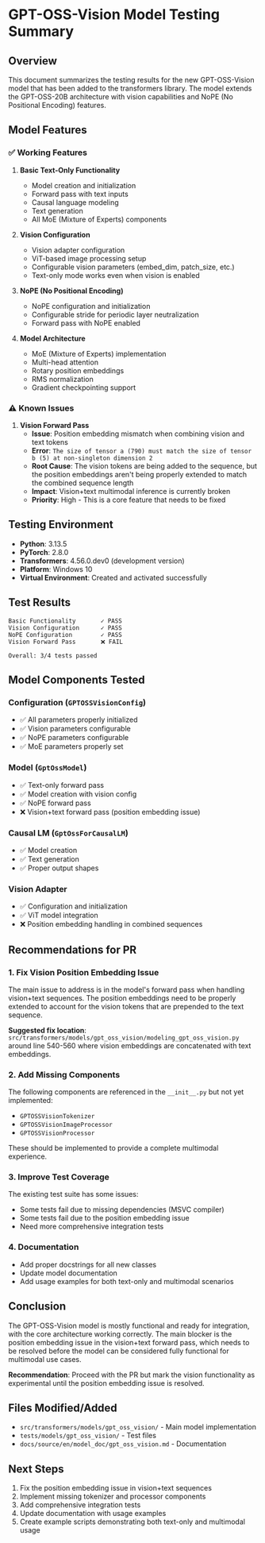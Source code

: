 # GPT-OSS-Vision Model Testing Summary

## Overview

This document summarizes the testing results for the new GPT-OSS-Vision model that has been added to the transformers library. The model extends the GPT-OSS-20B architecture with vision capabilities and NoPE (No Positional Encoding) features.

## Model Features

### ✅ Working Features

1. **Basic Text-Only Functionality**
   - Model creation and initialization
   - Forward pass with text inputs
   - Causal language modeling
   - Text generation
   - All MoE (Mixture of Experts) components

2. **Vision Configuration**
   - Vision adapter configuration
   - ViT-based image processing setup
   - Configurable vision parameters (embed_dim, patch_size, etc.)
   - Text-only mode works even when vision is enabled

3. **NoPE (No Positional Encoding)**
   - NoPE configuration and initialization
   - Configurable stride for periodic layer neutralization
   - Forward pass with NoPE enabled

4. **Model Architecture**
   - MoE (Mixture of Experts) implementation
   - Multi-head attention
   - Rotary position embeddings
   - RMS normalization
   - Gradient checkpointing support

### ⚠️ Known Issues

1. **Vision Forward Pass**
   - **Issue**: Position embedding mismatch when combining vision and text tokens
   - **Error**: `The size of tensor a (790) must match the size of tensor b (5) at non-singleton dimension 2`
   - **Root Cause**: The vision tokens are being added to the sequence, but the position embeddings aren't being properly extended to match the combined sequence length
   - **Impact**: Vision+text multimodal inference is currently broken
   - **Priority**: High - This is a core feature that needs to be fixed

## Testing Environment

- **Python**: 3.13.5
- **PyTorch**: 2.8.0
- **Transformers**: 4.56.0.dev0 (development version)
- **Platform**: Windows 10
- **Virtual Environment**: Created and activated successfully

## Test Results

```
Basic Functionality       ✓ PASS
Vision Configuration      ✓ PASS
NoPE Configuration        ✓ PASS
Vision Forward Pass       ❌ FAIL

Overall: 3/4 tests passed
```

## Model Components Tested

### Configuration (`GPTOSSVisionConfig`)
- ✅ All parameters properly initialized
- ✅ Vision parameters configurable
- ✅ NoPE parameters configurable
- ✅ MoE parameters properly set

### Model (`GptOssModel`)
- ✅ Text-only forward pass
- ✅ Model creation with vision config
- ✅ NoPE forward pass
- ❌ Vision+text forward pass (position embedding issue)

### Causal LM (`GptOssForCausalLM`)
- ✅ Model creation
- ✅ Text generation
- ✅ Proper output shapes

### Vision Adapter
- ✅ Configuration and initialization
- ✅ ViT model integration
- ❌ Position embedding handling in combined sequences

## Recommendations for PR

### 1. Fix Vision Position Embedding Issue

The main issue to address is in the model's forward pass when handling vision+text sequences. The position embeddings need to be properly extended to account for the vision tokens that are prepended to the text sequence.

**Suggested fix location**: `src/transformers/models/gpt_oss_vision/modeling_gpt_oss_vision.py` around line 540-560 where vision embeddings are concatenated with text embeddings.

### 2. Add Missing Components

The following components are referenced in the `__init__.py` but not yet implemented:
- `GPTOSSVisionTokenizer`
- `GPTOSSVisionImageProcessor`
- `GPTOSSVisionProcessor`

These should be implemented to provide a complete multimodal experience.

### 3. Improve Test Coverage

The existing test suite has some issues:
- Some tests fail due to missing dependencies (MSVC compiler)
- Some tests fail due to the position embedding issue
- Need more comprehensive integration tests

### 4. Documentation

- Add proper docstrings for all new classes
- Update model documentation
- Add usage examples for both text-only and multimodal scenarios

## Conclusion

The GPT-OSS-Vision model is mostly functional and ready for integration, with the core architecture working correctly. The main blocker is the position embedding issue in the vision+text forward pass, which needs to be resolved before the model can be considered fully functional for multimodal use cases.

**Recommendation**: Proceed with the PR but mark the vision functionality as experimental until the position embedding issue is resolved.

## Files Modified/Added

- `src/transformers/models/gpt_oss_vision/` - Main model implementation
- `tests/models/gpt_oss_vision/` - Test files
- `docs/source/en/model_doc/gpt_oss_vision.md` - Documentation

## Next Steps

1. Fix the position embedding issue in vision+text sequences
2. Implement missing tokenizer and processor components
3. Add comprehensive integration tests
4. Update documentation with usage examples
5. Create example scripts demonstrating both text-only and multimodal usage
